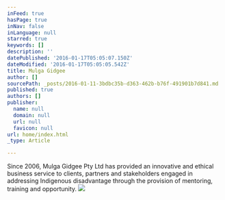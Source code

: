 ```yaml
---
inFeed: true
hasPage: true
inNav: false
inLanguage: null
starred: true
keywords: []
description: ''
datePublished: '2016-01-17T05:05:07.150Z'
dateModified: '2016-01-17T05:05:05.542Z'
title: Mulga Gidgee
author: []
sourcePath: _posts/2016-01-11-3bdbc35b-d363-462b-b76f-491901b7d841.md
published: true
authors: []
publisher:
  name: null
  domain: null
  url: null
  favicon: null
url: home/index.html
_type: Article

---
```

Since 2006, Mulga Gidgee Pty 
Ltd has provided an innovative and ethical business service to clients, 
partners and stakeholders engaged in addressing Indigenous disadvantage 
through the provision of mentoring, training and opportunity.
![](https://the-grid-user-content.s3-us-west-2.amazonaws.com/da2884d5-35c4-466d-99f7-b1ae98762c6d.jpg)